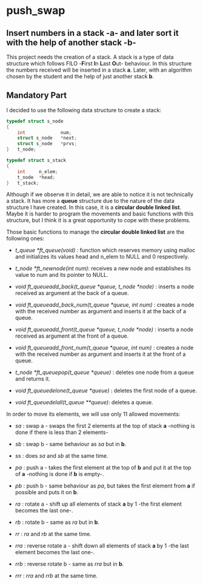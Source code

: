 # push\_swap
## Insert numbers in a stack -**a**- and later sort it with the help of another stack -**b**-

This project needs the creation of a stack. A stack is a type of data
structure which follows  FILO -**F**irst **I**n **L**ast **O**ut- behaviour.
In this structure the numbers received will be inserted in a stack **a**.
Later, with an algorithm chosen by the student and the help of just another
stack **b**.

## Mandatory Part
I decided to use the following data structure to create a stack:

```c
typedef struct s_node
{
	int				num;
	struct s_node	*next;
	struct s_node	*prvs;
}	t_node;

typedef struct s_stack
{
	int		n_elem;
	t_node	*head;
}	t_stack;
```

Although if we observe it in detail, we are able to notice it is not technically
a stack. It has more a **queue** structure due to the nature of the data
structure I have created. In this case, it is a **circular double linked list**.
Maybe it is harder to program the movements and basic functions with this
structure, but I think it is a great opportunity to cope with these problems.

Those basic functions to manage the **circular double linked list** are the
following ones:

* *t\_queue \*ft\_queue(void)* : function which reserves memory using malloc 
and initializes its values head and n_elem to NULL and 0 respectively.

* *t\_node \*ft\_newnode(int num)*: receives a new node and establishes its 
value to num and its pointer to NULL.

* *void	ft\_queueadd\_back(t\_queue \*queue, t\_node \*node)* : inserts a node 
received as argument at the back of a queue.

* *void	ft\_queueadd\_back\_num(t\_queue \*queue, int num)* : creates a node 
with the received number as argument and inserts it at the back of a queue.

* *void	ft\_queueadd\_front(t\_queue \*queue, t\_node \*node)* : inserts a 
node received as argument at the front of a queue.

* *void	ft\_queueadd\_front\_num(t\_queue \*queue, int num)* : creates a node 
with the received number as argument and inserts it at the front of a queue.


* *t\_node	\*ft\_queuepop(t\_queue \*queue)* : deletes one node from a queue 
and returns it.

* *void	ft\_queuedelone(t\_queue \*queue)* : deletes the first node of a 
queue.

* *void	ft\_queuedelall(t\_queue \*\*queue)*: deletes a queue.

In order to move its elements, we will use only 11 allowed movements:

* *sa* : swap a - swaps the first 2 elements at the top of stack **a** -nothing
is done if there is less than 2 elements-

* *sb* : swap b - same behaviour as *sa* but in **b**. 

* *ss* : does *sa* and *sb* at the same time.

* *pa* : push a - takes the first element at the top of **b** and put it at the
top of **a** -nothing is done if **b** is empty-.

* *pb* : push b - same behaviour as *pa*, but takes the first element from **a**
if possible and puts it on **b**.

* *ra* : rotate a - shift up all elements of stack **a** by 1 -the first
element becomes the last one-.

* *rb* : rotate b - same as *ra* but in **b**.

* *rr* : *ra* and *rb* at the same time.

* *rra* : reverse rotate a - shift down all elements of stack **a** by 1 -the
last element becomes the last one-.

* *rrb* : reverse rotate b - same as *rra* but in **b**.

* *rrr* : *rra* and *rrb* at the same time.
